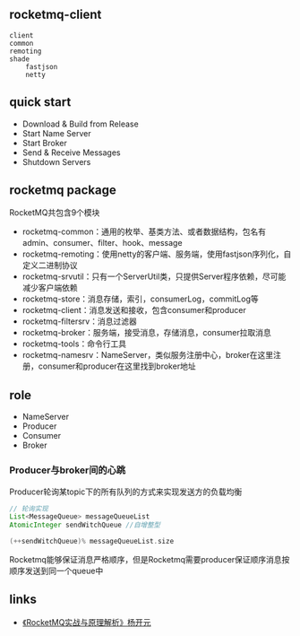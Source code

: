 
## rocketmq-client

```
client
common
remoting
shade
    fastjson
    netty
```

## quick start
* Download & Build from Release
* Start Name Server
* Start Broker
* Send & Receive Messages
* Shutdown Servers

## rocketmq package
RocketMQ共包含9个模块
* rocketmq-common：通用的枚举、基类方法、或者数据结构，包名有admin、consumer、filter、hook、message
* rocketmq-remoting：使用netty的客户端、服务端，使用fastjson序列化，自定义二进制协议
* rocketmq-srvutil：只有一个ServerUtil类，只提供Server程序依赖，尽可能减少客户端依赖
* rocketmq-store：消息存储，索引，consumerLog，commitLog等
* rocketmq-client：消息发送和接收，包含consumer和producer
* rocketmq-filtersrv：消息过滤器
* rocketmq-broker：服务端，接受消息，存储消息，consumer拉取消息
* rocketmq-tools：命令行工具
* rocketmq-namesrv：NameServer，类似服务注册中心，broker在这里注册，consumer和producer在这里找到broker地址

## role
* NameServer
* Producer
* Consumer
* Broker

### Producer与broker间的心跳
Producer轮询某topic下的所有队列的方式来实现发送方的负载均衡

```groovy
// 轮询实现
List<MessageQueue> messageQueueList
AtomicInteger sendWitchQueue //自增整型

(++sendWitchQueue)% messageQueueList.size
```

Rocketmq能够保证消息严格顺序，但是Rocketmq需要producer保证顺序消息按顺序发送到同一个queue中

## links
* [《RocketMQ实战与原理解析》杨开元](/99-book/notes/30-distributed/RocketMQ实战与原理解析.md)